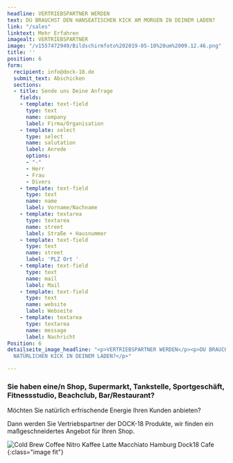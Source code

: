 ```yaml
---
headline: VERTRIEBSPARTNER WERDEN
text: DU BRAUCHST DEN HANSEATISCHEN KICK AM MORGEN IN DEINEM LADEN?
link: "/sales"
linktext: Mehr Erfahren
imagealt: VERTRIEBSPARTNER
image: "/v1557472949/Bildschirmfoto%202019-05-10%20um%2009.12.46.png"
title: ''
position: 6
form:
  recipient: info@dock-18.de
  submit_text: Abschicken
  sections:
  - title: Sende uns Deine Anfrage
    fields:
    - template: text-field
      type: text
      name: company
      label: Firma/Organisation
    - template: select
      type: select
      name: salutation
      label: Anrede
      options:
      - "-"
      - Herr
      - Frau
      - Divers
    - template: text-field
      type: text
      name: name
      label: Vorname/Nachname
    - template: textarea
      type: textarea
      name: street
      label: Straße + Hausnummer
    - template: text-field
      type: text
      name: street
      label: 'PLZ Ort '
    - template: text-field
      type: text
      name: mail
      label: Mail
    - template: text-field
      type: text
      name: website
      label: Webseite
    - template: textarea
      type: textarea
      name: message
      label: Nachricht
Position: 6
detailseite_image_headline: "<p>VERTRIEBSPARTNER WERDEN</p><p>DU BRAUCHST DEN HANSEATISCH
  NATÜRLICHEN KICK IN DEINEM LADEN?</p>"

---
```

### Sie haben eine/n Shop, Supermarkt, Tankstelle, Sportgeschäft, Fitnessstudio, Beachclub, Bar/Restaurant?

Möchten Sie natürlich erfrischende Energie Ihren Kunden anbieten?

Dann werden Sie Vertriebspartner der DOCK-18 Produkte, wir finden ein maßgeschneidertes Angebot für Ihren Shop.

![Cold Brew Coffee Nitro Kaffee Latte Macchiato Hamburg Dock18 Cafe ](https://res.cloudinary.com/dock18/image/upload/v1557472949/Bildschirmfoto%202019-05-10%20um%2009.12.46.png){:class="image fit"}